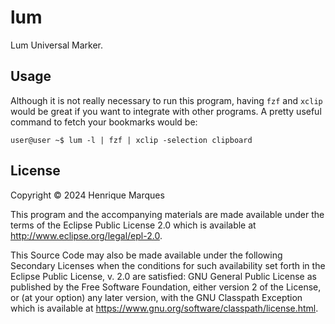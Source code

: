 # lum

Lum Universal Marker.

## Usage

Although it is not really necessary to run this program, having `fzf` and `xclip` would be great if you want to integrate with other programs.
A pretty useful command to fetch your bookmarks would be:
```
user@user ~$ lum -l | fzf | xclip -selection clipboard
```

## License

Copyright © 2024 Henrique Marques

This program and the accompanying materials are made available under the
terms of the Eclipse Public License 2.0 which is available at
http://www.eclipse.org/legal/epl-2.0.

This Source Code may also be made available under the following Secondary
Licenses when the conditions for such availability set forth in the Eclipse
Public License, v. 2.0 are satisfied: GNU General Public License as published by
the Free Software Foundation, either version 2 of the License, or (at your
option) any later version, with the GNU Classpath Exception which is available
at https://www.gnu.org/software/classpath/license.html.
